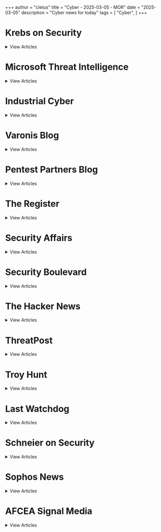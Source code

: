 +++ 
author = "cletus"
title = "Cyber - 2025-03-05 - MOR"
date = "2025-03-05"
description = "Cyber news for today"
tags = [
    "Cyber",
]
+++

# Krebs on Security

<details>
<summary>View Articles</summary>
<br>

</details>

# Microsoft Threat Intelligence

<details>
<summary>View Articles</summary>
<br>

1 - <a href='https://www.google.com/search?q=www.microsoft.com+Beyond+Security+Awareness%3A+Moving+Toward+Sustained+Behavior+Change' target='_blank' rel='noopener noreferrer'>Search - </a> <a href='https://12ft.io/https://www.microsoft.com/en-us/security/blog/topic/threat-intelligence/us/blog/security-awareness-training/beyond-security-awareness-sustained-behavior-change' target='_blank' rel='noopener noreferrer'>Beyond Security Awareness: Moving Toward Sustained Behavior Change</a>

2 - <a href='https://www.google.com/search?q=www.microsoft.com+Raspberry+Pi+launches+CM4+variant+that+laughs+in+the+face+of+frostbiteHat+and+scarf+no+longer+needed+for+diminutive+computerPersonal+Tech05+Mar+2025%7C' target='_blank' rel='noopener noreferrer'>Search - </a> <a href='https://12ft.io/https://www.microsoft.com/en-us/security/blog/topic/threat-intelligence/2025/03/05/raspberry_pi_extended_temperatures/' target='_blank' rel='noopener noreferrer'>Raspberry Pi launches CM4 variant that laughs in the face of frostbiteHat and scarf no longer needed for diminutive computerPersonal Tech05 Mar 2025|</a>

3 - <a href='https://www.google.com/search?q=www.microsoft.com+Maybe+cancel+that+ChatGPT+therapy+session+%E2%80%93+doesn%27t+respond+well+to+tales+of+traumaGreat%2C+we%27ve+taken+away+computers%27+ability+to+be+accurate+and+given+them+anxietyAI+%2B+ML05+Mar+2025%7C2' target='_blank' rel='noopener noreferrer'>Search - </a> <a href='https://12ft.io/https://www.microsoft.com/en-us/security/blog/topic/threat-intelligence/2025/03/05/traumatic_content_chatgpt_anxious/' target='_blank' rel='noopener noreferrer'>Maybe cancel that ChatGPT therapy session – doesn't respond well to tales of traumaGreat, we've taken away computers' ability to be accurate and given them anxietyAI + ML05 Mar 2025|2</a>

4 - <a href='https://www.google.com/search?q=www.microsoft.com+Scotland+now+home+to+Europe%27s+biggest+battery+as+windy+storage+site+fires+up400MWh+now%2C+and+600MWh+by+next+year%3F+Crivens%2C+that%27s+a+fat+batt%21Science05+Mar+2025%7C9' target='_blank' rel='noopener noreferrer'>Search - </a> <a href='https://12ft.io/https://www.microsoft.com/en-us/security/blog/topic/threat-intelligence/2025/03/05/blackhillock_europes_largest_battery_scotland/' target='_blank' rel='noopener noreferrer'>Scotland now home to Europe's biggest battery as windy storage site fires up400MWh now, and 600MWh by next year? Crivens, that's a fat batt!Science05 Mar 2025|9</a>

5 - <a href='https://www.google.com/search?q=www.microsoft.com+Cybercrims+now+licking+stamps+and+sending+extortion+demands+in+snail+mailFirst+crooks+gave+up+encrypting+data%2C+and+just+stole+it+%E2%80%93+now+they+don%27t+even+bother+pilfering+info.+Sheesh%21Bootnotes05+Mar+2025%7C2' target='_blank' rel='noopener noreferrer'>Search - </a> <a href='https://12ft.io/https://www.microsoft.com/en-us/security/blog/topic/threat-intelligence/2025/03/05/snail_mail_data_release_extortion/' target='_blank' rel='noopener noreferrer'>Cybercrims now licking stamps and sending extortion demands in snail mailFirst crooks gave up encrypting data, and just stole it – now they don't even bother pilfering info. Sheesh!Bootnotes05 Mar 2025|2</a>

6 - <a href='https://www.google.com/search?q=www.microsoft.com+As+Alibaba+launches+server-grade+RISC-V+silicon%2C+Beijing+seems+set+to+back+the+ISAA+major+policy+directive+strongly+suggesting+use+of+the+royalty-free+architecture+is+apparently+imminentSystems05+Mar+2025%7C' target='_blank' rel='noopener noreferrer'>Search - </a> <a href='https://12ft.io/https://www.microsoft.com/en-us/security/blog/topic/threat-intelligence/2025/03/05/china_alibaba_risc_v/' target='_blank' rel='noopener noreferrer'>As Alibaba launches server-grade RISC-V silicon, Beijing seems set to back the ISAA major policy directive strongly suggesting use of the royalty-free architecture is apparently imminentSystems05 Mar 2025|</a>

7 - <a href='https://www.google.com/search?q=www.microsoft.com+How+prevention+is+better+than+cureStop+cyberattacks+before+they+happen+with+preventative+endpoint+securitySponsored+Post' target='_blank' rel='noopener noreferrer'>Search - </a> <a href='https://12ft.io/https://www.microsoft.com/en-us/security/blog/topic/threat-intelligence/2025/03/05/how_prevention_is_better_than/' target='_blank' rel='noopener noreferrer'>How prevention is better than cureStop cyberattacks before they happen with preventative endpoint securitySponsored Post</a>

8 - <a href='https://www.google.com/search?q=www.microsoft.com+How+prevention+is+better+than+cureSponsored+PostStop+cyberattacks+before+they+happen+with+preventative+endpoint+securitySponsored+Post' target='_blank' rel='noopener noreferrer'>Search - </a> <a href='https://12ft.io/https://www.microsoft.com/en-us/security/blog/topic/threat-intelligence/2025/03/05/how_prevention_is_better_than/' target='_blank' rel='noopener noreferrer'>How prevention is better than cureSponsored PostStop cyberattacks before they happen with preventative endpoint securitySponsored Post</a>

9 - <a href='https://www.google.com/search?q=www.microsoft.com+ICS+Environments+and+Patch+Management%3A+What+to+Do+If+You+Can%E2%80%99t+Patch' target='_blank' rel='noopener noreferrer'>Search - </a> <a href='https://12ft.io/https://www.microsoft.com/en-us/security/blog/topic/threat-intelligence/state-of-security/patch-management-ics-environments' target='_blank' rel='noopener noreferrer'>ICS Environments and Patch Management: What to Do If You Can’t Patch</a>

</details>

# Industrial Cyber

<details>
<summary>View Articles</summary>
<br>

1 - <a href='https://www.google.com/search?q=industrialcyber.co+New+OPSWAT-SANS+survey+detects+growing+gap+in+ICS%2FOT+cybersecurity+budgets+amid+rising+threatsA+report+from+OPSWAT+and+the+SANS+Institute+disclosed+that+ICS%2FOT+%28industrial+control+systems%2Foperational+technology%29+cybersecurity+budgets+lag+as+attacks+surge%2C+exposing+critical+infrastructure+to+risks.+The+financial+shortfall+is+particularly+alarming+given+that+over+50+percent+of+organizations+have%E2%80%A6' target='_blank' rel='noopener noreferrer'>Search - </a> <a href='https://12ft.io/https://industrialcyber.co/reports/new-opswat-sans-survey-detects-growing-gap-in-ics-ot-cybersecurity-budgets-amid-rising-threats/' target='_blank' rel='noopener noreferrer'>New OPSWAT-SANS survey detects growing gap in ICS/OT cybersecurity budgets amid rising threatsA report from OPSWAT and the SANS Institute disclosed that ICS/OT (industrial control systems/operational technology) cybersecurity budgets lag as attacks surge, exposing critical infrastructure to risks. The financial shortfall is particularly alarming given that over 50 percent of organizations have…</a>

2 - <a href='https://www.google.com/search?q=industrialcyber.co+Darktrace+2025+Report%3A+AI+threats+surge%2C+but+cyber+resilience+grows+amidst+skills+gap' target='_blank' rel='noopener noreferrer'>Search - </a> <a href='https://12ft.io/https://industrialcyber.co/ai/darktrace-2025-report-ai-threats-surge-but-cyber-resilience-grows-amidst-skills-gap/' target='_blank' rel='noopener noreferrer'>Darktrace 2025 Report: AI threats surge, but cyber resilience grows amidst skills gap</a>

3 - <a href='https://www.google.com/search?q=industrialcyber.co+Hexagon+set+to+spin-off+of+its+Asset+Lifecycle+Intelligence+division+and+related+businesses' target='_blank' rel='noopener noreferrer'>Search - </a> <a href='https://12ft.io/https://industrialcyber.co/news/hexagon-set-to-spin-off-of-its-asset-lifecycle-intelligence-division-and-related-businesses/' target='_blank' rel='noopener noreferrer'>Hexagon set to spin-off of its Asset Lifecycle Intelligence division and related businesses</a>

</details>

# Varonis Blog

<details>
<summary>View Articles</summary>
<br>

</details>

# Pentest Partners Blog

<details>
<summary>View Articles</summary>
<br>

</details>

# The Register

<details>
<summary>View Articles</summary>
<br>

</details>

# Security Affairs

<details>
<summary>View Articles</summary>
<br>

1 - <a href='https://www.google.com/search?q=securityaffairs.com+Polish+Space+Agency+POLSA+disconnected+its+network+following+a+cyberattack' target='_blank' rel='noopener noreferrer'>Search - </a> <a href='https://12ft.io/https://securityaffairs.com/174930/security/polish-space-agency-polsa-disconnected-its-network-following-a-cyberattack.html' target='_blank' rel='noopener noreferrer'>Polish Space Agency POLSA disconnected its network following a cyberattack</a>

2 - <a href='https://www.google.com/search?q=securityaffairs.com+U.S.+CISA+adds+Linux+kernel+and+VMware+ESXi+and+Workstation%C2%A0flaws+to+its+Known+Exploited+Vulnerabilities+catalog' target='_blank' rel='noopener noreferrer'>Search - </a> <a href='https://12ft.io/https://securityaffairs.com/174923/security/u-s-cisa-adds-linux-kernel-and-vmware-esxi-and-workstation-flaws-to-its-known-exploited-vulnerabilities-catalog.html' target='_blank' rel='noopener noreferrer'>U.S. CISA adds Linux kernel and VMware ESXi and Workstation flaws to its Known Exploited Vulnerabilities catalog</a>

</details>

# Security Boulevard

<details>
<summary>View Articles</summary>
<br>

1 - <a href='https://www.google.com/search?q=securityboulevard.com+Integrating+Payroll+Systems%3A+Risks%2C+Challenges%2C+and+Solutions' target='_blank' rel='noopener noreferrer'>Search - </a> <a href='https://12ft.io/https://securityboulevard.com/2025/03/integrating-payroll-systems-risks-challenges-and-solutions/' target='_blank' rel='noopener noreferrer'>Integrating Payroll Systems: Risks, Challenges, and Solutions</a>

2 - <a href='https://www.google.com/search?q=securityboulevard.com+What+Skills+Does+a+QA+Engineer+Need+in+2025%3F+Your+Guide+to+Software+Quality+Assurance+Mastery' target='_blank' rel='noopener noreferrer'>Search - </a> <a href='https://12ft.io/https://securityboulevard.com/2025/03/what-skills-does-a-qa-engineer-need-in-2025-your-guide-to-software-quality-assurance-mastery/' target='_blank' rel='noopener noreferrer'>What Skills Does a QA Engineer Need in 2025? Your Guide to Software Quality Assurance Mastery</a>

3 - <a href='https://www.google.com/search?q=securityboulevard.com+New+Mobile+App+Scanning+Tool+Created+by+Approov+and+CMU+Africa' target='_blank' rel='noopener noreferrer'>Search - </a> <a href='https://12ft.io/https://securityboulevard.com/2025/03/new-mobile-app-scanning-tool-created-by-approov-and-cmu-africa/' target='_blank' rel='noopener noreferrer'>New Mobile App Scanning Tool Created by Approov and CMU Africa</a>

4 - <a href='https://www.google.com/search?q=securityboulevard.com+Applying+Compliance+Standards+to+SaaS+Security+%7C+Grip' target='_blank' rel='noopener noreferrer'>Search - </a> <a href='https://12ft.io/https://securityboulevard.com/2025/03/applying-compliance-standards-to-saas-security-grip/' target='_blank' rel='noopener noreferrer'>Applying Compliance Standards to SaaS Security | Grip</a>

</details>

# The Hacker News

<details>
<summary>View Articles</summary>
<br>

1 - <a href='https://www.google.com/search?q=thehackernews.com+Seven+Malicious+Go+Packages+Found+Deploying+Malware+on+Linux+and+macOS+Systems%EE%A0%82Mar+05%2C+2025Open+Source+%2F+MalwareCybersecurity+researchers+are+alerting+of+an+ongoing+malicious+campaign+targeting+the+Go+ecosystem+with+typosquatted+modules+that+are+designed+to+deploy+loader+malware+on+Linux+and+Apple+macOS+systems.++%22The+threat+actor+has+published+at+least+seven+packages+impersonating+widely+used+Go+libraries%2C+including+one+%28github%5B.%5Dcom%2Fshallowmulti%2Fhypert%29+that+appears+to+target+financial-sector+developers%2C%22+Socket+researcher+Kirill+Boychenko+said++in+a+new+report.++%22These+packages+share+repeated+malicious+filenames+and+consistent+obfuscation+techniques%2C+suggesting+a+coordinated+threat+actor+capable+of+pivoting+rapidly.%22+++While+all+of+them+continue+to+be+available+on+the+official+package+repository%2C+their+corresponding+GitHub+repositories+barring+%22github%5B.%5Dcom%2Fornatedoctrin%2Flayout%22+are+no+longer+accessible.+The+list+of+offending+Go+packages+is+below+-+++shallowmulti%2Fhypert+%28github.com%2Fshallowmulti%2Fhypert%29++shadowybulk%2Fhypert+%28github.com%2Fshadowybulk%2Fhypert%29++belate...' target='_blank' rel='noopener noreferrer'>Search - </a> <a href='https://12ft.io/https://thehackernews.com/2025/03/seven-malicious-go-packages-found.html' target='_blank' rel='noopener noreferrer'>Seven Malicious Go Packages Found Deploying Malware on Linux and macOS SystemsMar 05, 2025Open Source / MalwareCybersecurity researchers are alerting of an ongoing malicious campaign targeting the Go ecosystem with typosquatted modules that are designed to deploy loader malware on Linux and Apple macOS systems.  "The threat actor has published at least seven packages impersonating widely used Go libraries, including one (github[.]com/shallowmulti/hypert) that appears to target financial-sector developers," Socket researcher Kirill Boychenko said  in a new report.  "These packages share repeated malicious filenames and consistent obfuscation techniques, suggesting a coordinated threat actor capable of pivoting rapidly."   While all of them continue to be available on the official package repository, their corresponding GitHub repositories barring "github[.]com/ornatedoctrin/layout" are no longer accessible. The list of offending Go packages is below -   shallowmulti/hypert (github.com/shallowmulti/hypert)  shadowybulk/hypert (github.com/shadowybulk/hypert)  belate...</a>

</details>

# ThreatPost

<details>
<summary>View Articles</summary>
<br>

</details>

# Troy Hunt

<details>
<summary>View Articles</summary>
<br>

</details>

# Last Watchdog

<details>
<summary>View Articles</summary>
<br>

</details>

# Schneier on Security

<details>
<summary>View Articles</summary>
<br>

1 - <a href='https://www.google.com/search?q=www.schneier.com+Trojaned+AI+Tool+Leads+to+Disney+Hack' target='_blank' rel='noopener noreferrer'>Search - </a> <a href='https://12ft.io/https://www.schneier.com/blog/archives/2025/03/trojaned-ai-tool-leads-to-disney-hack.html' target='_blank' rel='noopener noreferrer'>Trojaned AI Tool Leads to Disney Hack</a>

2 - <a href='https://www.google.com/search?q=www.schneier.com+Friday+Squid+Blogging%3A+Eating+Bioluminescent+Squid' target='_blank' rel='noopener noreferrer'>Search - </a> <a href='https://12ft.io/https://www.schneier.com/blog/archives/2025/02/friday-squid-blogging-eating-bioluminescent-squid.html' target='_blank' rel='noopener noreferrer'>Friday Squid Blogging: Eating Bioluminescent Squid</a>

3 - <a href='https://www.google.com/search?q=www.schneier.com+Posted+on+February+27%2C+2025+at+1%3A05+PM' target='_blank' rel='noopener noreferrer'>Search - </a> <a href='https://12ft.io/https://www.schneier.com/blog/archives/2025/02/emergent-misalignment-in-llms.html' target='_blank' rel='noopener noreferrer'>Posted on February 27, 2025 at 1:05 PM</a>

4 - <a href='https://www.google.com/search?q=www.schneier.com+UK+Demanded+Apple+Add+a+Backdoor+to+iCloud' target='_blank' rel='noopener noreferrer'>Search - </a> <a href='https://12ft.io/https://www.schneier.com/blog/archives/2025/02/an-icloud-backdoor-would-make-our-phones-less-safe.html' target='_blank' rel='noopener noreferrer'>UK Demanded Apple Add a Backdoor to iCloud</a>

5 - <a href='https://www.google.com/search?q=www.schneier.com+North+Korean+Hackers+Steal+%241.5B+in+Cryptocurrency' target='_blank' rel='noopener noreferrer'>Search - </a> <a href='https://12ft.io/https://www.schneier.com/blog/archives/2025/02/north-korean-hackers-steal-1-5b-in-cryptocurrency.html' target='_blank' rel='noopener noreferrer'>North Korean Hackers Steal $1.5B in Cryptocurrency</a>

6 - <a href='https://www.google.com/search?q=www.schneier.com+More+Research+Showing+AI+Breaking+the+Rules' target='_blank' rel='noopener noreferrer'>Search - </a> <a href='https://12ft.io/https://www.schneier.com/blog/archives/2025/02/more-research-showing-ai-breaking-the-rules.html' target='_blank' rel='noopener noreferrer'>More Research Showing AI Breaking the Rules</a>

7 - <a href='https://www.google.com/search?q=www.schneier.com+Friday+Squid+Blogging%3A+New+Squid+Fossil' target='_blank' rel='noopener noreferrer'>Search - </a> <a href='https://12ft.io/https://www.schneier.com/blog/archives/2025/02/friday-squid-blogging-new-squid-fossil.html' target='_blank' rel='noopener noreferrer'>Friday Squid Blogging: New Squid Fossil</a>

8 - <a href='https://www.google.com/search?q=www.schneier.com+Implementing+Cryptography+in+AI+Systems' target='_blank' rel='noopener noreferrer'>Search - </a> <a href='https://12ft.io/https://www.schneier.com/blog/archives/2025/02/implementing-cryptography-in-ai-systems.html' target='_blank' rel='noopener noreferrer'>Implementing Cryptography in AI Systems</a>

9 - <a href='https://www.google.com/search?q=www.schneier.com+An+LLM+Trained+to+Create+Backdoors+in+Code' target='_blank' rel='noopener noreferrer'>Search - </a> <a href='https://12ft.io/https://www.schneier.com/blog/archives/2025/02/an-llm-trained-to-create-backdoors-in-code.html' target='_blank' rel='noopener noreferrer'>An LLM Trained to Create Backdoors in Code</a>

10 - <a href='https://www.google.com/search?q=www.schneier.com+Posted+on+February+19%2C+2025+at+10%3A07+AM' target='_blank' rel='noopener noreferrer'>Search - </a> <a href='https://12ft.io/https://www.schneier.com/blog/archives/2025/02/device-code-phishing.html' target='_blank' rel='noopener noreferrer'>Posted on February 19, 2025 at 10:07 AM</a>

11 - <a href='https://www.google.com/search?q=www.schneier.com+Data+Is+a+Toxic+Asset%2C+So+Why+Not+Throw+It+Out%3F' target='_blank' rel='noopener noreferrer'>Search - </a> <a href='https://12ft.io/https://www.schneier.com/essays/archives/2016/03/data_is_a_toxic_asse.html' target='_blank' rel='noopener noreferrer'>Data Is a Toxic Asset, So Why Not Throw It Out?</a>

12 - <a href='https://www.google.com/search?q=www.schneier.com+How+the+NSA+Threatens+National+Security' target='_blank' rel='noopener noreferrer'>Search - </a> <a href='https://12ft.io/https://www.schneier.com/essays/archives/2014/01/how_the_nsa_threaten.html' target='_blank' rel='noopener noreferrer'>How the NSA Threatens National Security</a>

13 - <a href='https://www.google.com/search?q=www.schneier.com+Terrorists+May+Use+Google+Earth%2C+But+Fear+Is+No+Reason+to+Ban+It' target='_blank' rel='noopener noreferrer'>Search - </a> <a href='https://12ft.io/https://www.schneier.com/essays/archives/2009/01/terrorists_may_use_g.html' target='_blank' rel='noopener noreferrer'>Terrorists May Use Google Earth, But Fear Is No Reason to Ban It</a>

14 - <a href='https://www.google.com/search?q=www.schneier.com+In+Praise+of+Security+Theater' target='_blank' rel='noopener noreferrer'>Search - </a> <a href='https://12ft.io/https://www.schneier.com/essays/archives/2007/01/in_praise_of_securit.html' target='_blank' rel='noopener noreferrer'>In Praise of Security Theater</a>

15 - <a href='https://www.google.com/search?q=www.schneier.com+The+Eternal+Value+of+Privacy' target='_blank' rel='noopener noreferrer'>Search - </a> <a href='https://12ft.io/https://www.schneier.com/essays/archives/2006/05/the_eternal_value_of.html' target='_blank' rel='noopener noreferrer'>The Eternal Value of Privacy</a>

16 - <a href='https://www.google.com/search?q=www.schneier.com+Terrorists+Don%27t+Do+Movie+Plots' target='_blank' rel='noopener noreferrer'>Search - </a> <a href='https://12ft.io/https://www.schneier.com/essays/archives/2005/09/terrorists_dont_do_m.html' target='_blank' rel='noopener noreferrer'>Terrorists Don't Do Movie Plots</a>

</details>

# Sophos News

<details>
<summary>View Articles</summary>
<br>

</details>

# AFCEA Signal Media

<details>
<summary>View Articles</summary>
<br>

</details>


